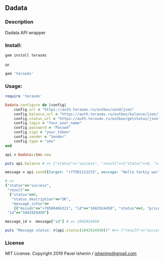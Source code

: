 ## Dadata

### Description
Dadata API wrapper

### Install:

```ruby
gem install terasms
```
or 
```ruby
gem 'terasms'
```
### Usage:

```ruby
require 'terasms'

Dadata.configure do |config|
    config.url = "https://auth.terasms.ru/outbox/send/json"
    config.balance_url = "https://auth.terasms.ru/outbox/balance/json/"
    config.status_url = "https://auth.terasms.ru/outbox/getstatus/json"
    config.login = "Your_user_name"
    config.password = "Passwd"
    config.sign = "your_token"
    config.sender = "Sender"
    config.type = "sms"
end

api = Dadata::Sms.new

puts api.balance # => {"status"=>"success", "result"=>{"status"=>0, "status_description"=>"OK", "balance"=>-36534.651, "pay_type"=>"after"}}

message = api.send({target: "+77501112233", message: "Hello Yarkiy world!"}) 

# =>
{"status"=>"success",
 "result"=>
  {"status"=>0,
   "status_description"=>"OK",
   "message_infos"=>
    [{"msisdn"=>"+79500466321", "id"=>"1042924450", "status"=>0, "price"=>0}]},
 "id"=>"1042924450"}

message_id =  message["id"] # => 1042924450

puts "Message status: #{api.status(1042924450)}" #=> {"result"=>"success", "status"=>"12", "status_desc"=>"delivered"}

```
### License
MIT License. Copyright 2019 Pavel Ishenin / isheninp@gmail.com
